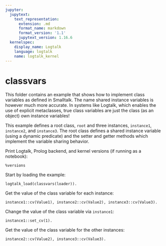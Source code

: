 ```yaml
---
jupyter:
  jupytext:
    text_representation:
      extension: .md
      format_name: markdown
      format_version: '1.1'
      jupytext_version: 1.16.6
  kernelspec:
    display_name: Logtalk
    language: logtalk
    name: logtalk_kernel
---
```


<!--
________________________________________________________________________

This file is part of Logtalk <https://logtalk.org/>  
SPDX-FileCopyrightText: 1998-2025 Paulo Moura <pmoura@logtalk.org>  
SPDX-License-Identifier: Apache-2.0

Licensed under the Apache License, Version 2.0 (the "License");
you may not use this file except in compliance with the License.
You may obtain a copy of the License at

    http://www.apache.org/licenses/LICENSE-2.0

Unless required by applicable law or agreed to in writing, software
distributed under the License is distributed on an "AS IS" BASIS,
WITHOUT WARRANTIES OR CONDITIONS OF ANY KIND, either express or implied.
See the License for the specific language governing permissions and
limitations under the License.
________________________________________________________________________
-->

# classvars

This folder contains an example that shows how to implement class variables
as defined in Smalltalk. The name shared instance variables is however much
more accurate. In systems like Logtalk, which enables the use of explicit
metaclasses, true class variables are just the class (as an object) own
instance variables!

This example defines a root class, `root` and three instances, `instance1`,
`instance2`, and `instance3`. The root class defines a shared instance variable
(using a dynamic predicate) and the setter and getter methods which implement
the variable sharing behavior.

Print Logtalk, Prolog backend, and kernel versions (if running as a notebook):

```logtalk
%versions
```

Start by loading the example:

```logtalk
logtalk_load(classvars(loader)).
```

Get the value of the class variable for each instance:

```logtalk
instance1::cv(Value1), instance2::cv(Value2), instance3::cv(Value3).
```

<!--
Value1 = Value2, Value2 = Value3, Value3 = 0.
-->

Change the value of the class variable via `instance1`:

```logtalk
instance1::set_cv(1).
```

<!--
true.
-->

Get the value of the class variable for the other instances:

```logtalk
instance2::cv(Value2), instance3::cv(Value3).
```

<!--
Value2 = 1, Value3 = 1.
-->
